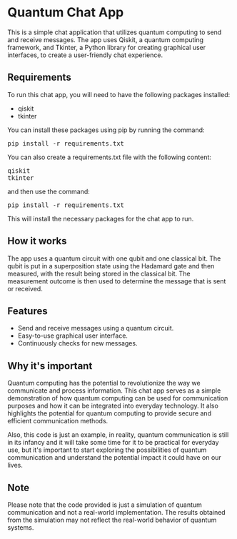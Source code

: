 <h1>Quantum Chat App</h1>
<p>This is a simple chat application that utilizes quantum computing to send and receive messages. The app uses Qiskit, a quantum computing framework, and Tkinter, a Python library for creating graphical user interfaces, to create a user-friendly chat experience.</p>
<h2>Requirements</h2>
<p>To run this chat app, you will need to have the following packages installed:</p>
<ul>
  <li>qiskit</li>
  <li>tkinter</li>
</ul>
<p>You can install these packages using pip by running the command:</p>
<pre>
pip install -r requirements.txt
</pre>
<p>You can also create a requirements.txt file with the following content:</p>
<pre>
qiskit
tkinter
</pre>
and then use the command:

<pre>
pip install -r requirements.txt
</pre>
<p>This will install the necessary packages for the chat app to run. </p>
<h2>How it works</h2>
<p>The app uses a quantum circuit with one qubit and one classical bit. The qubit is put in a superposition state using the Hadamard gate and then measured, with the result being stored in the classical bit. The measurement outcome is then used to determine the message that is sent or received.</p>
<h2>Features</h2>
<ul>
  <li>Send and receive messages using a quantum circuit.</li>
  <li>Easy-to-use graphical user interface.</li>
  <li>Continuously checks for new messages.</li>
</ul>
<h2>Why it's important</h2>
<p>Quantum computing has the potential to revolutionize the way we communicate and process information. This chat app serves as a simple demonstration of how quantum computing can be used for communication purposes and how it can be integrated into everyday technology. It also highlights the potential for quantum computing to provide secure and efficient communication methods. </p>
<p>Also, this code is just an example, in reality, quantum communication is still in its infancy and it will take some time for it to be practical for everyday use, but it's important to start exploring the possibilities of quantum communication and understand the potential impact it could have on our lives.</p>
<h2>Note</h2>
<p>Please note that the code provided is just a simulation of quantum communication and not a real-world implementation. The results obtained from the simulation may not reflect the real-world behavior of quantum systems.</p>
